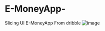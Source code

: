 # E-MoneyApp-
Slicing UI E-MoneyApp From dribble
![image](https://user-images.githubusercontent.com/37772347/234747374-e406b837-abde-4978-9779-6a6afbc67f91.png)
